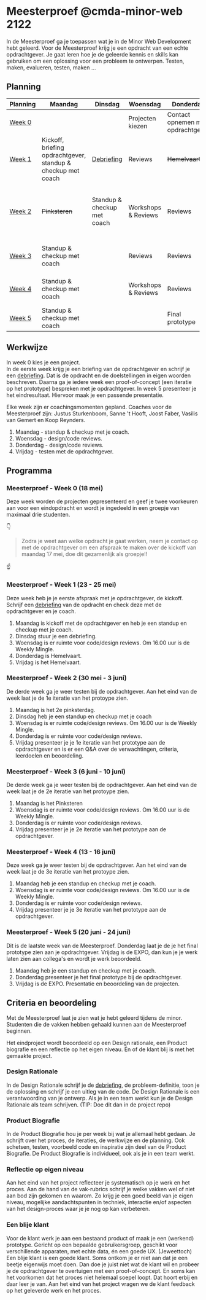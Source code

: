# Meesterproef @cmda-minor-web 2122

In de Meesterproef ga je toepassen wat je in de Minor Web Development hebt geleerd.
Voor de Meesterproef krijg je een opdracht van een echte opdrachtgever.
Je gaat leren hoe je de geleerde kennis en skills kan gebruiken om een oplossing voor een probleem te ontwerpen. Testen, maken, evalueren, testen, maken ...

<!-- Je kan kiezen uit verschillende projecten. Hier ga je 5 weken aan werken.  Voor de Meesterproef geef je met een eerste, tweede keuze en derde keuze aan welk project je graag wil doen. Daarna wordt door de coaches een indeling gemaakt. -->


## Planning

| Planning | Maandag | Dinsdag | Woensdag | Donderdag | Vrijdag |
|---|---|---|---|---|---|
| [Week 0](https://github.com/cmda-minor-web/meesterproef-2122/blob/master/README.md#meesterproef---week-0-18-mei) |  |  | Projecten kiezen  | Contact opnemen met opdrachtgever  |   |
| [Week 1](https://github.com/cmda-minor-web/meesterproef-2122/blob/master/README.md#meesterproef---week-1-23---25-mei) | Kickoff, briefing opdrachtgever, standup & checkup met coach| [Debriefing](Debriefing.md) | Reviews | <del>Hemelvaart</del> |  <del>Hemelvaart</del> |
| [Week 2](https://github.com/cmda-minor-web/meesterproef-2122/blob/master/README.md#meesterproef---week-2-30-mei---3-juni) | <del>Pinksteren</del> | Standup & checkup met coach   | Workshops & Reviews | Reviews |  Iteratie 2 presenteren aan opdrachtgever + Meesterproef Q&A |
| [Week 3](https://github.com/cmda-minor-web/meesterproef-2122/blob/master/README.md#meesterproef---week-3-6-juni---10-juni) | Standup & checkup met coach   |   | Reviews | Reviews |  Iteratie 3 presenteren aan opdrachtgever |
| [Week 4](https://github.com/cmda-minor-web/meesterproef-2122/blob/master/README.md#meesterproef---week-4-13---16-juni) | Standup & checkup met coach |   | Workshops & Reviews | Reviews |  Iteratie 4 presenteren aan opdrachtgever |
| [Week 5](https://github.com/cmda-minor-web/meesterproef-2122/blob/master/README.md#meesterproef---week-5-20---24-juni) | Standup & checkup met coach |   |  | Final prototype  | EXPO |



## Werkwijze
In week 0 kies je een project.  
In de eerste week krijg je een briefing van de opdrachtgever en schrijf je een [debriefing](Debriefing.md).
Dat is de opdracht en de doelstellingen in eigen woorden beschreven.
Daarna ga je iedere week een proof-of-concept (een iteratie op het prototype) bespreken met je opdrachtgever.
In week 5 presenteer je het eindresultaat.
Hiervoor maak je een passende presentatie.

Elke week zijn er coachingsmomenten gepland.
Coaches voor de Meesterproef zijn: Justus Sturkenboom, Sanne 't Hooft, Joost Faber, Vasilis van Gemert en Koop Reynders.

1. Maandag - standup & checkup met je coach.
2. Woensdag - design/code reviews.
3. Donderdag - design/code reviews.
4. Vrijdag - testen met de opdrachtgever.


## Programma

### Meesterproef - Week 0 (18 mei)
Deze week worden de projecten gepresenteerd en geef je twee voorkeuren aan voor een eindopdracht en wordt je ingedeeld in een groepje van maximaal drie studenten. 

👇
> Zodra je weet aan welke opdracht je gaat werken, neem je contact op met de opdrachtgever om een afspraak te maken over de kickoff van maandag  17 mei, doe dit gezamenlijk als groepje!!   
 
☝️

### Meesterproef - Week 1 (23 - 25 mei)
Deze week heb je je eerste afspraak met je opdrachtgever, de kickoff.
Schrijf een [debriefing](Debriefing.md) van de opdracht en check deze met de opdrachtgever en je coach.

1. Maandag is kickoff met de opdrachtgever en heb je een standup en checkup met je coach.
2. Dinsdag stuur je een debriefing.
3. Woensdag is er ruimte voor code/design reviews. Om 16.00 uur is de Weekly Mingle.
4. Donderdag is Hemelvaart.
4. Vrijdag is het Hemelvaart.


### Meesterproef - Week 2 (30 mei - 3 juni)
De derde week ga je weer testen bij de opdrachtgever. Aan het eind van de week laat je de 1e iteratie van het protoype zien.

1. Maandag is het 2e pinksterdag.
2. Dinsdag heb je een standup en checkup met je coach
3. Woensdag is er ruimte code/design reviews. Om 16.00 uur is de Weekly Mingle.
4. Donderdag is er ruimte voor code/design reviews.
5. Vrijdag presenteer je je 1e iteratie van het prototype aan de opdrachtgever en is er een Q&A over de verwachtingen, criteria, leerdoelen en beoordeling.


### Meesterproef - Week 3 (6 juni - 10 juni)
De derde week ga je weer testen bij de opdrachtgever. Aan het eind van de week laat je de 2e iteratie van het protoype zien.

1. Maandag is het Pinksteren
2. Woensdag is er ruimte voor code/design reviews. Om 16.00 uur is de Weekly Mingle.
3. Donderdag is er ruimte voor code/design reviews.
4. Vrijdag presenteer je je 2e iteratie van het prototype aan de opdrachtgever.



### Meesterproef - Week 4 (13 - 16 juni)
Deze week ga je weer testen bij de opdrachtgever. Aan het eind van de week laat je de 3e iteratie van het protoype zien.

1. Maandag heb je een standup en checkup met je coach.
2. Woensdag is er ruimte voor code/design reviews. Om 16.00 uur is de Weekly Mingle.
3. Donderdag is er ruimte voor code/design reviews.
4. Vrijdag presenteer je je 3e iteratie van het prototype aan de opdrachtgever.



### Meesterproef - Week 5 (20 juni -  24 juni)
Dit is de laatste week van de Meesterproef. Donderdag laat je de je het final prototype zien aan je opdrachtgever. Vrijdag is de EXPO, dan kun je je werk laten zien aan collega's en wordt je werk beoordeeld.

1. Maandag heb je een standup en checkup met je coach.
2. Donderdag presenteer je het final prototype bij de opdrachtgever.
3. Vrijdag is de EXPO. Presentatie en beoordeling van de projecten.


## Criteria en beoordeling

Met de Meesterproef laat je zien wat je hebt geleerd tijdens de minor.
Studenten die de vakken hebben gehaald kunnen aan de Meesterproef beginnen.

Het eindproject wordt beoordeeld op een Design rationale, een Product biografie en een reflectie op het eigen niveau.
Én of de klant blij is met het gemaakte project.

### Design Rationale
In de Design Rationale schrijf je de [debriefing](Debriefing.md), de probleem-definitie, toon je de oplossing en schrijf je een uitleg van de code. De Design Rationale is een verantwoording van je ontwerp. Als je in een team werkt kun je de Design Rationale als team schrijven. (TIP: Doe dit dan in de project repo)

### Product Biografie
In de Product Biografie hou je per week bij wat je allemaal hebt gedaan.
Je schrijft over het proces, de iteraties, de werkwijze en de planning.
Ook schetsen, testen, voorbeeld code en inspiratie zijn deel van de Product Biografie.
De Product Biografie is individueel, ook als je in een team werkt. 


### Reflectie op eigen niveau
Aan het eind van het project reflecteer je systematisch op je werk en het proces.
Aan de hand van de vak-rubrics schrijf je welke vakken wel of niet aan bod zijn gekomen en waarom. 
Zo krijg je een goed beeld van je eigen niveau, mogelijke aandachtspunten in techniek, interactie en/of aspecten van het design-proces waar je je nog op kan verbeteren.


### Een blije klant
Voor de klant werk je aan een bestaand product of maak je een (werkend) prototype. Gericht op een bepaalde gebruikersgroep, geschikt voor verschillende apparaten, met echte data, én een goede UX. (Jeweettoch)
Een blije klant is een goede klant.
Soms ontkom je er niet aan dat je een beetje eigenwijs moet doen.
Dan doe je juist niet wat de klant wil en probeer je de opdrachtgever te overtuigen met een proof-of-concept.
En soms kan het voorkomen dat het proces niet helemaal soepel loopt.
Dat hoort erbij en daar leer je van.
Aan het eind van het project vragen we de klant feedback op het geleverde werk en het proces.

<!-- Add a link to your live demo in Github Pages 🌐-->

<!-- ☝️ replace this description with a description of your own work -->

<!-- replace the code in the /docs folder with your own, so you can showcase your work with GitHub Pages 🌍 -->

<!-- Add a nice poster image here at the end of the week, showing off your shiny frontend 📸 -->

<!-- Maybe a table of contents here? 📚 -->

<!-- How about a section that describes how to install this project? 🤓 -->

<!-- ...but how does one use this project? What are its features 🤔 -->

<!-- Maybe a checklist of done stuff and stuff still on your wishlist? ✅ -->

<!-- How about a license here? 📜 (or is it a licence?) 🤷 -->
